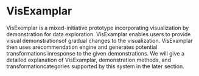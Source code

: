 # VisExamplar

VisExemplar is  a  mixed-initiative  prototype incorporating visualization by demonstration for data exploration. VisExamplar enables users to provide visual demonstrationsof gradual changes to the visualization. VisExamplar then uses arecommendation engine and generates potential transformations inresponse to the given demonstrations. We will give a detailed explanation of VisExamplar, demonstration methods, and transformationcategories supported by this system in the later section.
